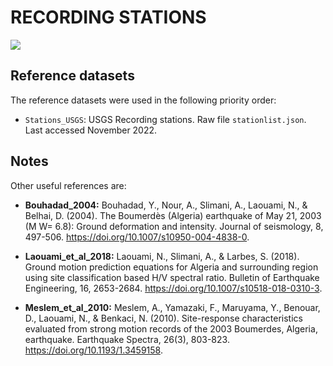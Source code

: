 # RECORDING STATIONS

![](recording_stations.png)


## Reference datasets

The reference datasets were used in the following priority order:

- `Stations_USGS`: USGS Recording stations. Raw file `stationlist.json`. Last accessed November 2022.

## Notes

Other useful references are:

- **Bouhadad_2004:** Bouhadad, Y., Nour, A., Slimani, A., Laouami, N., & Belhai, D. (2004). The Boumerdès (Algeria) earthquake of May 21, 2003 (M W= 6.8): Ground deformation and intensity. Journal of seismology, 8, 497-506. https://doi.org/10.1007/s10950-004-4838-0.

- **Laouami_et_al_2018:** Laouami, N., Slimani, A., & Larbes, S. (2018). Ground motion prediction equations for Algeria and surrounding region using site classification based H/V spectral ratio. Bulletin of Earthquake Engineering, 16, 2653-2684. https://doi.org/10.1007/s10518-018-0310-3.

- **Meslem_et_al_2010:** Meslem, A., Yamazaki, F., Maruyama, Y., Benouar, D., Laouami, N., & Benkaci, N. (2010). Site-response characteristics evaluated from strong motion records of the 2003 Boumerdes, Algeria, earthquake. Earthquake Spectra, 26(3), 803-823. https://doi.org/10.1193/1.3459158.
